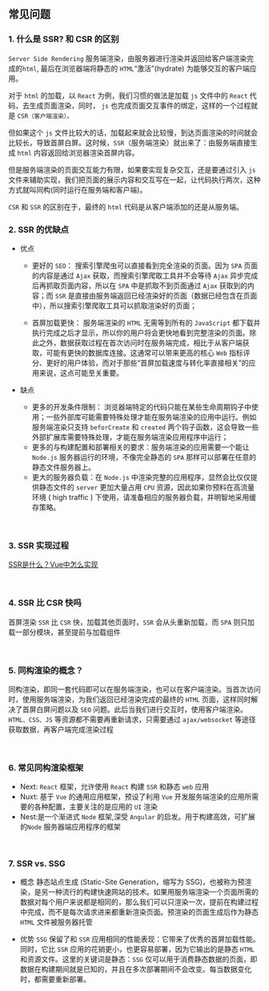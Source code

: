 ## 常见问题

### 1. 什么是 SSR? 和 CSR 的区别
`Server Side Rendering` 服务端渲染，由服务器进行渲染并返回给客户端渲染完成的`html`, 最后在浏览器端将静态的 `HTML`“激活”(hydrate) 为能够交互的客户端应用。

对于 `html` 的加载，以 `React` 为例，我们习惯的做法是加载 `js` 文件中的 `React` 代码，去生成页面渲染，同时， `js` 也完成页面交互事件的绑定，这样的一个过程就是 `CSR（客户端渲染）。`

但如果这个 `js` 文件比较大的话，加载起来就会比较慢，到达页面渲染的时间就会比较长，导致首屏白屏。这时候，`SSR`（服务端渲染）就出来了：由服务端直接生成 `html` 内容返回给浏览器渲染首屏内容。

但是服务端渲染的页面交互能力有限，如果要实现复杂交互，还是要通过引入 `js` 文件来辅助实现，我们把页面的展示内容和交互写在一起，让代码执行两次，这种方式就叫同构(同时运行在服务端和客户端)。

`CSR` 和 `SSR` 的区别在于，最终的 `html` 代码是从客户端添加的还是从服务端。
<br>

### 2. SSR 的优缺点
- 优点
  - 更好的 `SEO`： 搜索引擎爬虫可以直接看到完全渲染的页面。因为 `SPA` 页面的内容是通过 `Ajax` 获取，而搜索引擎爬取工具并不会等待 `Ajax` 异步完成后再抓取页面内容，所以在 `SPA` 中是抓取不到页面通过 `Ajax` 获取到的内容；而 `SSR` 是直接由服务端返回已经渲染好的页面（数据已经包含在页面中），所以搜索引擎爬取工具可以抓取渲染好的页面；

  - 首屏加载更快： 服务端渲染的 `HTML` 无需等到所有的 `JavaScript` 都下载并执行完成之后才显示，所以你的用户将会更快地看到完整渲染的页面。除此之外，数据获取过程在首次访问时在服务端完成，相比于从客户端获取，可能有更快的数据库连接。这通常可以带来更高的核心 `Web` 指标评分、更好的用户体验，而对于那些“首屏加载速度与转化率直接相关”的应用来说，这点可能至关重要。

- 缺点
  - 更多的开发条件限制： 浏览器端特定的代码只能在某些生命周期钩子中使用；一些外部库可能需要特殊处理才能在服务端渲染的应用中运行。例如服务端渲染只支持 `beforCreate` 和 `created` 两个钩子函数，这会导致一些外部扩展库需要特殊处理，才能在服务端渲染应用程序中运行；
  - 更多的与构建配置和部署相关的要求：服务端渲染的应用需要一个能让 `Node.js` 服务器运行的环境，不像完全静态的 `SPA` 那样可以部署在任意的静态文件服务器上。
  - 更大的服务器负载：在 `Node.js` 中渲染完整的应用程序，显然会比仅仅提供静态文件的 `server` 更加大量占用 `CPU` 资源，因此如果你预料在高流量环境 ( high traffic ) 下使用，请准备相应的服务器负载，并明智地采用缓存策略。

<br>

### 3. SSR 实现过程
[SSR是什么？Vue中怎么实现](https://fe.ecool.fun/topic-answer/4a0ca854-e576-4046-a740-f1ef8d4060c9?orderBy=updateTime&order=desc&tagId=14)

<br>

### 4. SSR 比 CSR 快吗
首屏渲染 `SSR` 比 `CSR` 快，加载其他页面时，`SSR` 会从头重新加载，而 `SPA` 则只加载一部分模块，甚至提前与加载组件

<br>

### 5. 同构渲染的概念？
同构渲染，即同一套代码即可以在服务端渲染，也可以在客户端渲染。当首次访问时，使用服务端渲染，为我们返回已经渲染完成的最终的 `HTML` 页面，这样同时解决了首屏白屏问题以及 `SEO` 问题。此后当我们进行交互时，使用客户端渲染。`HTML、CSS、JS` 等资源都不需要再重新请求，只需要通过 `ajax/websocket` 等途径获取数据，再客户端完成渲染过程

<br>

### 6. 常见同构渲染框架
- Next: `React` 框架，允许使用 `React` 构建 `SSR` 和静态 `web` 应用
- Nuxt: 基于 `Vue` 的通用应用框架，预设了利用 `Vue` 开发服务端渲染的应用所需要的各种配置，主要关注的是应用的 `UI` 渲染
- Nest:是一个渐进式 `Node` 框架,深受 `Angular` 的启发。用于构建高效，可扩展的`Node` 服务器端应用程序的框架

<br>

### 7. SSR vs. SSG
- 概念
静态站点生成 (Static-Site Generation，缩写为 SSG)，也被称为预渲染，是另一种流行的构建快速网站的技术。如果用服务端渲染一个页面所需的数据对每个用户来说都是相同的，那么我们可以只渲染一次，提前在构建过程中完成，而不是每次请求进来都重新渲染页面。预渲染的页面生成后作为静态 `HTML` 文件被服务器托管

- 优势
`SSG` 保留了和 `SSR` 应用相同的性能表现：它带来了优秀的首屏加载性能。同时，它比 `SSR` 应用的花销更小，也更容易部署，因为它输出的是静态 `HTML` 和资源文件。这里的关键词是静态：`SSG` 仅可以用于消费静态数据的页面，即数据在构建期间就是已知的，并且在多次部署期间不会改变。每当数据变化时，都需要重新部署。